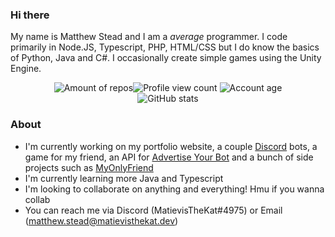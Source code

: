 ### Hi there

My name is Matthew Stead and I am a _average_ programmer. I code primarily in Node.JS, Typescript, PHP, HTML/CSS but I do know the basics of Python, Java and C#. I occasionally create simple games using the Unity Engine.

<p align="center">
  <img src="https://badges.pufler.dev/repos/MatievisTheKat" alt="Amount of repos" /><img src="https://komarev.com/ghpvc/?username=MatievisTheKat" alt="Profile view count" /> <img src="https://badges.pufler.dev/years/MatievisTheKat" alt="Account age" /> <br />
    <img src="https://github-readme-stats.vercel.app/api?username=MatievisTheKat&theme=dark" alt="GitHub stats" />
</p>

### About
- I'm currently working on my portfolio website, a couple [Discord](https://discord.com) bots, a game for my friend, an API for [Advertise Your Bot](https://ayblisting.com) and a bunch of side projects such as [MyOnlyFriend](https://github.com/MatievisTheKat/VirtualFriend)
- I'm currently learning more Java and Typescript
- I'm looking to collaborate on anything and everything! Hmu if you wanna collab
- You can reach me via Discord (MatievisTheKat#4975) or Email (matthew.stead@matievisthekat.dev)
